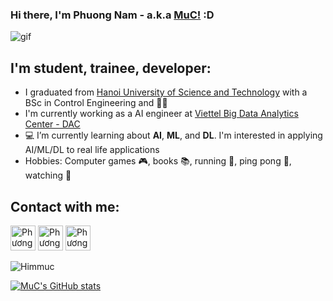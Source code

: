 ### Hi there, I'm Phuong Nam - a.k.a [MuC!](https://github.com/hiimmuc) :D
![gif](https://cdn.dribbble.com/users/1059583/screenshots/4171367/coding-freak.gif)

## I'm student, trainee, developer:

- I graduated from [Hanoi University of Science and Technology](https://hust.edu.vn/) with a BSc in Control Engineering and  :man_student:
- I'm currently working as a AI engineer at [Viettel Big Data Analytics Center - DAC](https://www.linkedin.com/company/dac-viettel/?fbclid=IwAR1krir8s6n7WMqy6MeXcwlmkRiwtNnjzRIaqHnHUm-iB7SOJtkcKFVr2Fk)
- 💻 I’m currently learning about **AI**, **ML**, and **DL**. I'm interested in applying AI/ML/DL to real life applications
- Hobbies: Computer games 🎮, books 📚, running 🏃, ping pong 🏓, watching 🐼

## Contact with me:


[<img alt="Phương Nam Đặng" width=40px src="https://cdn.icon-icons.com/icons2/2428/PNG/512/linkedin_black_logo_icon_147114.png">](https://www.linkedin.com/in/phgnam-dang/)
[<img alt="Phương Nam Đặng" width=40px src="https://cdn.icon-icons.com/icons2/2108/PNG/512/facebook_icon_130940.png">](https://www.facebook.com/phgnam1811/)
[<img alt="Phương Nam Đặng" width=40px src="https://upload.wikimedia.org/wikipedia/commons/thumb/a/a5/Instagram_icon.png/1024px-Instagram_icon.png">](https://www.instagram.com/_muc_ko_den_/)



<p ><img  src="https://github-readme-stats.vercel.app/api/top-langs/?username=hiimmuc&layout=compact&title_color=f34f29&text_color=000000&icon_color=FF6C00&locale=" alt="Himmuc" /></p> 
<!-- <img src="https://github-readme-stats.vercel.app/api?username=hiimmuc&show_icons=true&&count_private=true&include_all_commits=true&custom_title=My%20stats%20around%20here&title_color=f34f29&text_color=000000&icon_color=FF6C00&locale="> -->

[![MuC's GitHub stats](https://github-readme-stats.vercel.app/api?username=hiimmuc)](https://github.com/hiimmuc/github-readme-stats)

<!-- ![MuC's GitHub stats](https://github-readme-stats.vercel.app/api?username=hiimmuc&show_icons=true&theme=radical) -->

<!-- ![gif2](https://i.pinimg.com/originals/50/25/73/502573b70c74a20de6c6d64c8c602880.gif) -->
